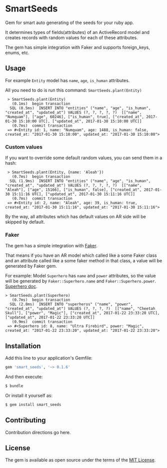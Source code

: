 # SmartSeeds
Gem for smart auto generating of the seeds for your ruby app. 

It determines types of fields(attributes) of an ActiveRecord model and creates records with random values for each of these attributes.

The gem has simple integration with Faker and supports foreign_keys, enums, etc.

## Usage

For example `Entity` model has `name`, `age`, `is_human` attributes.

All you need to do is run this command: `SmartSeeds.plant(Entity)`
```
 > SmartSeeds.plant(Entity)
   (0.1ms)  begin transaction
  SQL (0.5ms)  INSERT INTO "entities" ("name", "age", "is_human", "created_at", "updated_at") VALUES (?, ?, ?, ?, ?)  [["name", "Numquam"], ["age", 60246], ["is_human", true], ["created_at", 2017-01-30 15:10:00 UTC], ["updated_at", 2017-01-30 15:10:00 UTC]]
   (0.7ms)  commit transaction
 => #<Entity id: 1, name: "Numquam", age: 1488, is_human: false, created_at: "2017-01-30 15:10:00", updated_at: "2017-01-30 15:10:00"> 
```
### Custom values
If you want to override some default random values, you can send them in a hash:

```
 > SmartSeeds.plant(Entity, {name: 'Aleah'})
   (0.7ms)  begin transaction
  SQL (1.9ms)  INSERT INTO "entities" ("name", "age", "is_human", "created_at", "updated_at") VALUES (?, ?, ?, ?, ?)  [["name", "Aleah"], ["age", 15166], ["is_human", false], ["created_at", 2017-01-30 15:11:16 UTC], ["updated_at", 2017-01-30 15:11:16 UTC]]
   (0.7ms)  commit transaction
 => #<Entity id: 2, name: "Aleah", age: 39, is_human: true, created_at: "2017-01-30 15:11:16", updated_at: "2017-01-30 15:11:16">
```

By the way, all attributes which has default values on AR side will be skipped by default.

### Faker
The gem has a simple integration with [Faker](https://github.com/stympy/faker).

That means if you have an AR model which called like a some Faker class and an attribute called like a some faker method in that class, 
a value will be generated by Faker gem. 

For example: Model `Superhero` has `name` and `power` attributes, so the value will be generated by `Faker::Superhero.name` and `Faker::Superhero.power`. [Superhero doc](https://github.com/stympy/faker/blob/master/doc/superhero.md).
```
> SmartSeeds.plant(Superhero)
   (0.7ms)  begin transaction
  SQL (2.8ms)  INSERT INTO "superheros" ("name", "power", "created_at", "updated_at") VALUES (?, ?, ?, ?)  [["name", "Cheetah Skull"], ["power", "Magic"], ["created_at", 2017-01-22 23:33:20 UTC], ["updated_at", 2017-01-22 23:33:20 UTC]]
   (0.9ms)  commit transaction
 => #<Superhero id: 8, name: "Ultra Firebird", power: "Magic", created_at: "2017-01-22 23:33:20", updated_at: "2017-01-22 23:33:20"> 

```

## Installation
Add this line to your application's Gemfile:

```ruby
gem 'smart_seeds', '~> 0.1.6'
```

And then execute:
```bash
$ bundle
```

Or install it yourself as:
```bash
$ gem install smart_seeds
```

## Contributing
Contribution directions go here.

## License
The gem is available as open source under the terms of the [MIT License](http://opensource.org/licenses/MIT).
